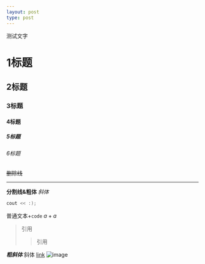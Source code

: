 ```yaml
---
layout: post
type: post
---
```

测试文字
# 1标题
## 2标题
### 3标题
#### 4标题
##### 5标题
###### 6标题
~~删除线~~  

---
**分割线&粗体**
*斜体*
```c++
cout << :);
```
普通文本+`code`
$a+a$
> 引用
> > 引用

***粗斜体***
斜体
[link](#)
![image](https://cdn.luogu.com.cn/upload/image_hosting/74gw2f8o.png)